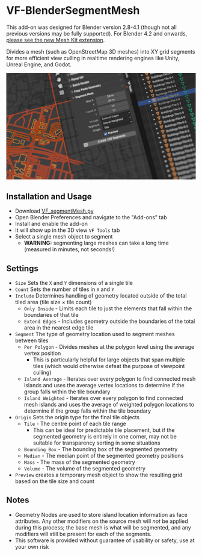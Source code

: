 # VF-BlenderSegmentMesh
This add-on was designed for Blender version 2.8-4.1 (though not all previous versions may be fully supported). For Blender 4.2 and onwards, [please see the new Mesh Kit extension](https://github.com/jeinselen/Blender-MeshKit).

Divides a mesh (such as OpenStreetMap 3D meshes) into XY grid segments for more efficient view culling in realtime rendering engines like Unity, Unreal Engine, and Godot.

![screenshot of the Blender 3D view interface with the add-on installed, showing a single tile of OSD building data selected](images/banner.jpg)

## Installation and Usage

- Download [VF_segmentMesh.py](https://raw.githubusercontent.com/jeinselen/VF-BlenderSegmentMesh/main/VF_segmentMesh.py)
- Open Blender Preferences and navigate to the "Add-ons" tab
- Install and enable the add-on
- It will show up in the 3D view `VF Tools` tab
- Select a single mesh object to segment
	- **WARNING:** segmenting large meshes can take a long time (measured in minutes, not seconds!)

## Settings

- `Size` Sets the `X` and `Y` dimensions of a single tile
- `Count` Sets the number of tiles in `X` and `Y`
- `Include` Determines handling of geometry located outside of the total tiled area (tile size × tile count)
	- `Only Inside` - Limits each tile to just the elements that fall within the boundaries of that tile
	- `Extend Edges` - Includes geometry outside the boundaries of the total area in the nearest edge tile
- `Segment` The type of geometry location used to segment meshes between tiles
	- `Per Polygon` - Divides meshes at the polygon level using the average vertex position
		- This is particularly helpful for large objects that span multiple tiles (which would otherwise defeat the purpose of viewpoint culling)
	- `Island Average` - Iterates over every polygon to find connected mesh islands and uses the average vertex locations to determine if the group falls within the tile boundary
	- `Island Weighted` - Iterates over every polygon to find connected mesh islands and uses the average of weighted polygon locations to determine if the group falls within the tile boundary
- `Origin` Sets the origin type for the final tile objects
	- `Tile` - The centre point of each tile range
		- This can be ideal for predictable tile placement, but if the segmented geometry is entirely in one corner, may not be suitable for transparency sorting in some situations
	- `Bounding Box` - The bounding box of the segmented geometry
	- `Median` - The median point of the segmented geometry positions
	- `Mass` - The mass of the segmented geometry
	- `Volume` - The volume of the segmented geometry
- `Preview` creates a temporary mesh object to show the resulting grid based on the tile size and count



## Notes

- Geometry Nodes are used to store island location information as face attributes. Any other modifiers on the source mesh will _not_ be applied during this process; the base mesh is what will be segmented, and any modifiers will still be present for each of the segments.
- This software is provided without guarantee of usability or safety, use at your own risk
